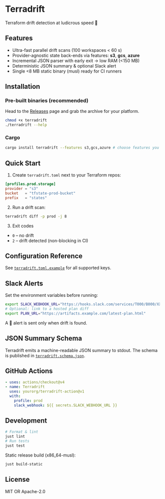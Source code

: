 # Terradrift

Terraform drift detection at ludicrous speed 🚀

## Features
- Ultra-fast parallel drift scans (100 workspaces < 60 s)
- Provider-agnostic state back-ends via features: **s3**, **gcs**, **azure**
- Incremental JSON parser with early exit → low RAM (<150 MB)
- Deterministic JSON summary & optional Slack alert
- Single <8 MB static binary (musl) ready for CI runners

## Installation
### Pre-built binaries (recommended)
Head to the [Releases](https://github.com/yourorg/terradrift/releases) page and grab the archive for your platform.

```bash
chmod +x terradrift
./terradrift --help
```

### Cargo
```bash
cargo install terradrift --features s3,gcs,azure # choose features you need
```

## Quick Start
1. Create `terradrift.toml` next to your Terraform repos:
```toml
[profiles.prod.storage]
provider = "s3"
bucket   = "tfstate-prod-bucket"
prefix   = "states"
```
2. Run a drift scan:
```bash
terradrift diff -p prod -j 8
```
3. Exit codes
- `0` – no drift
- `2` – drift detected (non-blocking in CI)

## Configuration Reference
See [`terradrift.toml.example`](./terradrift.toml.example) for all supported keys.

## Slack Alerts
Set the environment variables before running:
```bash
export SLACK_WEBHOOK_URL="https://hooks.slack.com/services/T000/B000/XXX"
# Optional: link to a hosted plan diff
export PLAN_URL="https://artifacts.example.com/latest-plan.html"
```
A 🚨 alert is sent only when drift is found.

## JSON Summary Schema
Terradrift emits a machine-readable JSON summary to stdout. The schema is published in [`terradrift.schema.json`](./terradrift.schema.json).

## GitHub Actions
```yaml
- uses: actions/checkout@v4
- name: Terradrift
  uses: yourorg/terradrift-action@v1
  with:
    profile: prod
    slack_webhook: ${{ secrets.SLACK_WEBHOOK_URL }}
```

## Development
```bash
# Format & lint
just lint
# Run tests
just test
```

Static release build (x86_64-musl):
```bash
just build-static
```

## License
MIT OR Apache-2.0
